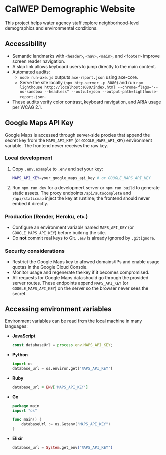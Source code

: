 # CalWEP Demographic Website

This project helps water agency staff explore neighborhood-level demographics and environmental conditions.

## Accessibility

- Semantic landmarks with `<header>`, `<nav>`, `<main>`, and `<footer>` improve screen reader navigation.
- A skip link allows keyboard users to jump directly to the main content.
- Automated audits:
  - `node run-axe.js` outputs `axe-report.json` using axe-core.
  - Serve the site locally (`npx http-server -p 8080`) and run `npx lighthouse http://localhost:8080/index.html --chrome-flags="--no-sandbox --headless" --output=json --output-path=lighthouse-report.json`.
- These audits verify color contrast, keyboard navigation, and ARIA usage per WCAG 2.1.

## Google Maps API Key

Google Maps is accessed through server-side proxies that append the secret key from the `MAPS_API_KEY` (or `GOOGLE_MAPS_API_KEY`) environment variable. The frontend never receives the raw key.

### Local development

1. Copy `.env.example` to `.env` and set your key:
   ```bash
   MAPS_API_KEY=your_google_maps_api_key # or GOOGLE_MAPS_API_KEY
   ```
2. Run `npm run dev` for a development server or `npm run build` to generate static assets. The proxy endpoints `/api/autocomplete` and `/api/staticmap` inject the key at runtime; the frontend should never embed it directly.

### Production (Render, Heroku, etc.)

- Configure an environment variable named `MAPS_API_KEY` (or `GOOGLE_MAPS_API_KEY`) before building the site.
- Do **not** commit real keys to Git. `.env` is already ignored by `.gitignore`.

### Security considerations

- Restrict the Google Maps key to allowed domains/IPs and enable usage quotas in the Google Cloud Console.
- Monitor usage and regenerate the key if it becomes compromised.
- All requests for Google Maps data should go through the provided server routes. These endpoints append `MAPS_API_KEY` (or `GOOGLE_MAPS_API_KEY`) on the server so the browser never sees the secret.

## Accessing environment variables

Environment variables can be read from the local machine in many languages:

- **JavaScript**
  ```js
  const databaseUrl = process.env.MAPS_API_KEY;
  ```
- **Python**
  ```python
  import os
  database_url = os.environ.get('MAPS_API_KEY')
  ```
- **Ruby**
  ```ruby
  database_url = ENV['MAPS_API_KEY']
  ```
- **Go**

  ```go
  package main
  import "os"

  func main() {
      databaseUrl := os.Getenv("MAPS_API_KEY")
  }
  ```

- **Elixir**
  ```elixir
  database_url = System.get_env("MAPS_API_KEY")
  ```
